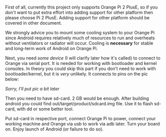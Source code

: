 First of all, currently this project only supports Orange Pi 2 PlusE, so if you don't want to put extra effort into adding support for other platform then please choose Pi 2 PlusE. Adding support for other platform should be covered in other document.

We strongly advice you to mount some cooling system to your Orange Pi since Android requires relatively much of resources to run and overheats without ventilators or radiator will occur. Cooling is **necessary** for stable and long-term work of Android on Orange Pi.

Next, you need *some device* (I will clarify later how it's called) to connect to Orange via serial port. It is needed for working with bootloader and kernel consoles. In theory you could skip this part if you don't need to work with bootloader/kernel, but it is *very* unlikely. It connects to pins on the pic below:

*Sorry, I'll put pic a bit later*

Then you need to have sd-card. 2 GB would be enough. After building android you could find out/target/product/sdcard.img file. Use it to flash sd-card, with dd or some better tool.

Put sd-card in respective port, connect Orange Pi to power, connect your working machine and Orange via usb to work via adb later. Turn your board on. Enjoy launch of Android (or failure to do so).